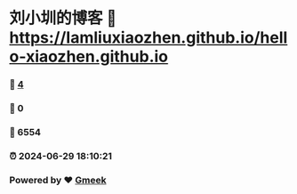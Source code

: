 # 刘小圳的博客 :link: https://Iamliuxiaozhen.github.io/hello-xiaozhen.github.io 
### :page_facing_up: [4](https://Iamliuxiaozhen.github.io/hello-xiaozhen.github.io/tag.html) 
### :speech_balloon: 0 
### :hibiscus: 6554 
### :alarm_clock: 2024-06-29 18:10:21 
### Powered by :heart: [Gmeek](https://github.com/Meekdai/Gmeek)
